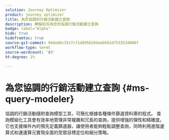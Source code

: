 ```yaml
---
solution: Journey Optimizer
product: journey optimizer
title: 為您協調的行銷活動建立查詢
description: 瞭解如何為您的協調行銷活動建立查詢
badge: label="Alpha"
hide: true
hidefromtoc: true
source-git-commit: 94de60c33c7cf1d8956294aebb91d7533534088f
workflow-type: tm+mt
source-wordcount: '83'
ht-degree: 1%

---
```


# 為您協調的行銷活動建立查詢 {#ms-query-modeler}

協調的行銷活動隨附查詢模型工具，可簡化根據各種條件篩選資料庫的程式。 查詢模組化工具會有效率地管理非常複雜和冗長的查詢，提供增強的彈性和精確度。 它也支援條件內的預先定義篩選器，讓使用者能夠輕鬆調整查詢，同時利用進階運算式和運運算元實現全面的受眾目標定位和細分策略。